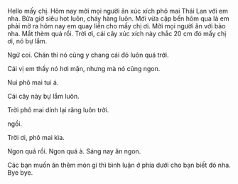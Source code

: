 Hello mấy chị. Hôm nay mời mọi người ăn xúc xích phô mai Thái Lan với em nha. Bữa giờ siêu hot luôn, cháy hàng luôn. Mới vừa cập bến hôm qua là em phải mở ra hôm nay em quay liền cho mấy chị ơi. Mời mọi người ăn với bảo nha. Mắt thèm quá rồi. Trời ơi, cái cây xúc xích này chắc 20 cm đó mấy chị ơi, nó bự lắm.

Ngử coi. Chán thì nó cũng y chang cái đó luôn quá trời.

Cái vị em thấy nó hơi mặn, nhưng mà nó cũng ngon.

Nui phô mai tui á.

Cái cây này bự lắm luôn.

Trời phô mai dính lại răng luôn trời.

ngồi.

Trời ơi, phô mai kìa.

Ngon quá rồi. Ngon quá à. Sáng nay ăn ngon.

Các bạn muốn ăn thêm món gì thì bình luận ở phía dưới cho bạn biết đó nha. Bye bye.